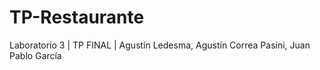 # TP-Restaurante

Laboratorio 3 |
TP FINAL |
Agustín Ledesma,
Agustín Correa Pasini,
Juan Pablo García
